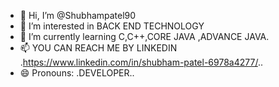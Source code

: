 - 👋 Hi, I’m @Shubhampatel90
- 👀 I’m interested in BACK END TECHNOLOGY
- 🌱 I’m currently learning C,C++,CORE JAVA ,ADVANCE JAVA.
- 📫 YOU CAN REACH ME BY LINKEDIN .https://www.linkedin.com/in/shubham-patel-6978a4277/..
- 😄 Pronouns: .DEVELOPER..

<!---
Shubhampatel90/Shubhampatel90 is a ✨ special ✨ repository because its `README.md` (this file) appears on your GitHub profile.
You can click the Preview link to take a look at your changes.
--->
